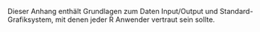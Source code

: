 Dieser Anhang enthält Grundlagen zum Daten Input/Output und Standard-Grafiksystem, mit denen jeder R Anwender vertraut sein sollte.
